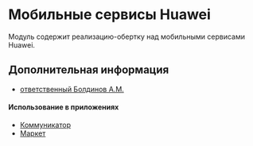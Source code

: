 # Мобильные сервисы Huawei

Модуль содержит реализацию-обертку над мобильными сервисами Huawei.

## Дополнительная информация

- [ответственный Болдинов А.М.](https://online.sbis.ru/person/24f28dc0-4a33-4cb9-9c87-8be072ea0e0c)

#### Использование в приложениях
- [Коммуникатор](https://git.sbis.ru/mobileworkspace/apps/droid/communicator)
- [Маркет](https://git.sbis.ru/mobileworkspace/apps/droid/appmarket)